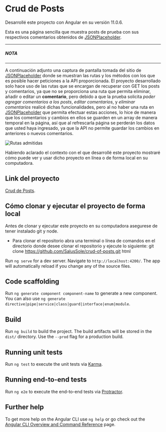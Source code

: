# Crud de Posts

Desarrollé este proyecto con Angular en su versión 11.0.6.

Esta es una página sencilla que muestra posts de prueba con sus respectivos comentarios obtenidos de [JSONPlaceholder](https://jsonplaceholder.typicode.com/).

***
##### NOTA
***

A continuación adjunto una captura de pantalla tomada del sitio de [JSONPlaceholder](https://jsonplaceholder.typicode.com/) donde se muestran las rutas y los métodos con los que es posible hacer peticiones a la API proporcionada. El proyecto desarrollado solo hace uso de las rutas que se encargan de recuperar con GET los posts y comentarios, ya que no se proporciona una ruta que permita eliminar, añadir o editar un **comentario**, pero debido a que la prueba solicita *poder agregar comentarios a los posts*, *editar comentarios*, y *eliminar comentarios* realicé dichas funcionalidades, pero al no haber una ruta en [JSONPlaceholder](https://jsonplaceholder.typicode.com/) que permita efectuar estas acciones, lo hice de manera que los comentarios y cambios en ellos se guarden en un array de manera temporal en la página, así que al refrescarla página se perderán los datos que usted haya ingresado, ya que la API no permite guardar los cambios en anteriores o nuevos comentarios.

![Rutas admitidas](https://i.ibb.co/vJ7p5q5/Screenshot-2021-02-21-JSONPlaceholder-Free-Fake-REST-API.png)

Habiendo aclarado el contexto con el que desarrollé este proyecto mostraré cómo puede ver y usar dicho proyecto en línea o de forma local en su computadora.

## Link del proyecto

[Crud de Posts](https://salussole.github.io/crud-of-posts/).

## Cómo clonar y ejecutar el proyecto de forma local

Antes de clonar y ejecutar este proyecto en su computadora asegurese de tener instalado git y node.

- Para clonar el repositorio abra una terminal o línea de comandos en el directorio donde desee clonar el repositorio y ejecute lo siguiente:
    git clone https://github.com/SalusSole/crud-of-posts.git
    html

Run `ng serve` for a dev server. Navigate to `http://localhost:4200/`. The app will automatically reload if you change any of the source files.

## Code scaffolding

Run `ng generate component component-name` to generate a new component. You can also use `ng generate directive|pipe|service|class|guard|interface|enum|module`.

## Build

Run `ng build` to build the project. The build artifacts will be stored in the `dist/` directory. Use the `--prod` flag for a production build.

## Running unit tests

Run `ng test` to execute the unit tests via [Karma](https://karma-runner.github.io).

## Running end-to-end tests

Run `ng e2e` to execute the end-to-end tests via [Protractor](http://www.protractortest.org/).

## Further help

To get more help on the Angular CLI use `ng help` or go check out the [Angular CLI Overview and Command Reference](https://angular.io/cli) page.
